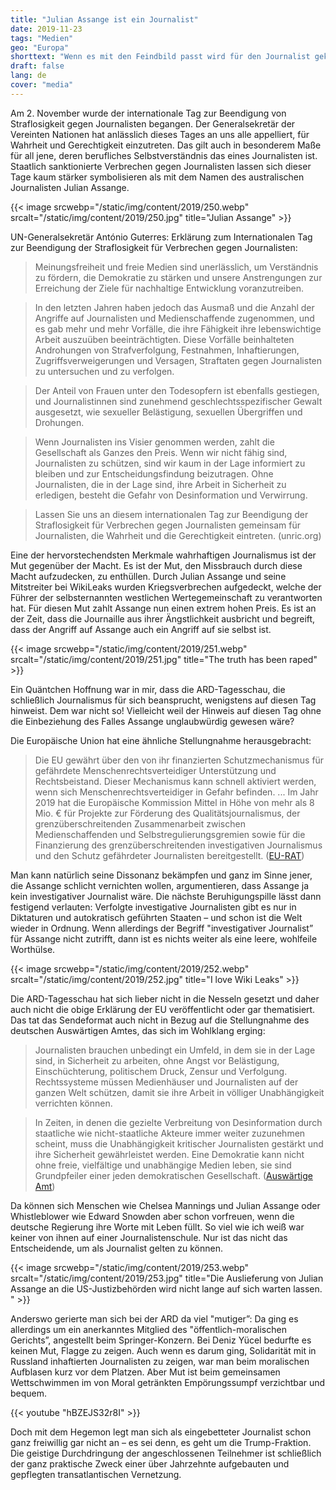 ```yaml
---
title: "Julian Assange ist ein Journalist"
date: 2019-11-23
tags: "Medien"
geo: "Europa"
shorttext: "Wenn es mit den Feindbild passt wird für den Journalist gekämpft, greift der Journalist das westliche Weltbild von besser sein an ist er Feind für Politik und Medien."
draft: false
lang: de
cover: "media"
---
```


Am 2. November wurde der internationale Tag zur Beendigung von Straflosigkeit gegen Journalisten begangen. Der Generalsekretär der Vereinten Nationen hat anlässlich dieses Tages an uns alle appelliert, für Wahrheit und Gerechtigkeit einzutreten. Das gilt auch in besonderem Maße für all jene, deren berufliches Selbstverständnis das eines Journalisten ist. Staatlich sanktionierte Verbrechen gegen Journalisten lassen sich dieser Tage kaum stärker symbolisieren als mit dem Namen des australischen Journalisten Julian Assange.

{{< image srcwebp="/static/img/content/2019/250.webp" srcalt="/static/img/content/2019/250.jpg" title="Julian Assange" >}}

UN-Generalsekretär António Guterres: Erklärung zum Internationalen Tag zur Beendigung der Straflosigkeit für Verbrechen gegen Journalisten:

> Meinungsfreiheit und freie Medien sind unerlässlich, um Verständnis zu fördern, die Demokratie zu stärken und unsere Anstrengungen zur Erreichung der Ziele für nachhaltige Entwicklung voranzutreiben.

> In den letzten Jahren haben jedoch das Ausmaß und die Anzahl der Angriffe auf Journalisten und Medienschaffende zugenommen, und es gab mehr und mehr Vorfälle, die ihre Fähigkeit ihre lebenswichtige Arbeit auszuüben beeinträchtigten. Diese Vorfälle beinhalteten Androhungen von Strafverfolgung, Festnahmen, Inhaftierungen, Zugriffsverweigerungen und Versagen, Straftaten gegen Journalisten zu untersuchen und zu verfolgen.

> Der Anteil von Frauen unter den Todesopfern ist ebenfalls gestiegen, und Journalistinnen sind zunehmend geschlechtsspezifischer Gewalt ausgesetzt, wie sexueller Belästigung, sexuellen Übergriffen und Drohungen.

> Wenn Journalisten ins Visier genommen werden, zahlt die Gesellschaft als Ganzes den Preis. Wenn wir nicht fähig sind, Journalisten zu schützen, sind wir kaum in der Lage informiert zu bleiben und zur Entscheidungsfindung beizutragen. Ohne Journalisten, die in der Lage sind, ihre Arbeit in Sicherheit zu erledigen, besteht die Gefahr von Desinformation und Verwirrung.

> Lassen Sie uns an diesem internationalen Tag zur Beendigung der Straflosigkeit für Verbrechen gegen Journalisten gemeinsam für Journalisten, die Wahrheit und die Gerechtigkeit eintreten. (unric.org)

Eine der hervorstechendsten Merkmale wahrhaftigen Journalismus ist der Mut gegenüber der Macht. Es ist der Mut, den Missbrauch durch diese Macht aufzudecken, zu enthüllen. Durch Julian Assange und seine Mitstreiter bei WikiLeaks wurden Kriegsverbrechen aufgedeckt, welche der Führer der selbsternannten westlichen Wertegemeinschaft zu verantworten hat. Für diesen Mut zahlt Assange nun einen extrem hohen Preis. Es ist an der Zeit, dass die Journaille aus ihrer Ängstlichkeit ausbricht und begreift, dass der Angriff auf Assange auch ein Angriff auf sie selbst ist.

{{< image srcwebp="/static/img/content/2019/251.webp" srcalt="/static/img/content/2019/251.jpg" title="The truth has been raped" >}}

Ein Quäntchen Hoffnung war in mir, dass die ARD-Tagesschau, die schließlich Journalismus für sich beansprucht, wenigstens auf diesen Tag hinweist. Dem war nicht so! Vielleicht weil der Hinweis auf diesen Tag ohne die Einbeziehung des Falles Assange unglaubwürdig gewesen wäre?

Die Europäische Union hat eine ähnliche Stellungnahme herausgebracht:

> Die EU gewährt über den von ihr finanzierten Schutzmechanismus für gefährdete Menschenrechtsverteidiger Unterstützung und Rechtsbeistand. Dieser Mechanismus kann schnell aktiviert werden, wenn sich Menschenrechtsverteidiger in Gefahr befinden. ... Im Jahr 2019 hat die Europäische Kommission Mittel in Höhe von mehr als 8 Mio. € für Projekte zur Förderung des Qualitätsjournalismus, der grenzüberschreitenden Zusammenarbeit zwischen Medienschaffenden und Selbstregulierungsgremien sowie für die Finanzierung des grenzüberschreitenden investigativen Journalismus und den Schutz gefährdeter Journalisten bereitgestellt. ([EU-RAT](https://www.consilium.europa.eu/de/press/press-releases/2019/10/31/declaration-by-the-high-representative-on-behalf-of-the-eu-on-the-occasion-of-the-international-day-to-end-impunity-for-crimes-against-journalists-2nd-november-2019/ "Erklärung der Hohen Vertreterin im Namen der EU zum Internationalen Tag zur Beendigung der Straflosigkeit für Verbrechen gegen Journalisten – 2. November 20"))

Man kann natürlich seine Dissonanz bekämpfen und ganz im Sinne jener, die Assange schlicht vernichten wollen, argumentieren, dass Assange ja kein investigativer Journalist wäre. Die nächste Beruhigungspille lässt dann festigend verlauten: Verfolgte investigative Journalisten gibt es nur in Diktaturen und autokratisch geführten Staaten – und schon ist die Welt wieder in Ordnung. Wenn allerdings der Begriff "investigativer Journalist” für Assange nicht zutrifft, dann ist es nichts weiter als eine leere, wohlfeile Worthülse.

{{< image srcwebp="/static/img/content/2019/252.webp" srcalt="/static/img/content/2019/252.jpg" title="I love Wiki Leaks" >}}

Die ARD-Tagesschau hat sich lieber nicht in die Nesseln gesetzt und daher auch nicht die obige Erklärung der EU veröffentlicht oder gar thematisiert. Das tat das Sendeformat auch nicht in Bezug auf die Stellungnahme des deutschen Auswärtigen Amtes, das sich im Wohlklang erging:

> Journalisten brauchen unbedingt ein Umfeld, in dem sie in der Lage sind, in Sicherheit zu arbeiten, ohne Angst vor Belästigung, Einschüchterung, politischem Druck, Zensur und Verfolgung. Rechtssysteme müssen Medienhäuser und Journalisten auf der ganzen Welt schützen, damit sie ihre Arbeit in völliger Unabhängigkeit verrichten können.

> In Zeiten, in denen die gezielte Verbreitung von Desinformation durch staatliche wie nicht-staatliche Akteure immer weiter zuzunehmen scheint, muss die Unabhängigkeit kritischer Journalisten gestärkt und ihre Sicherheit gewährleistet werden. Eine Demokratie kann nicht ohne freie, vielfältige und unabhängige Medien leben, sie sind Grundpfeiler einer jeden demokratischen Gesellschaft. ([Auswärtige Amt](https://www.auswaertiges-amt.de/de/newsroom/tag-straflosigkeit-verbrechen-journalisten/2262502 "Menschenrechtsbeauftragte Kofler zum Internationalen Tag gegen Straflosigkeit für Verbrechen an Journalisten"))

Da können sich Menschen wie Chelsea Mannings und Julian Assange oder Whistleblower wie Edward Snowden aber schon vorfreuen, wenn die deutsche Regierung ihre Worte mit Leben füllt. So viel wie ich weiß war keiner von ihnen auf einer Journalistenschule. Nur ist das nicht das Entscheidende, um als Journalist gelten zu können.

{{< image srcwebp="/static/img/content/2019/253.webp" srcalt="/static/img/content/2019/253.jpg" title="Die Auslieferung von Julian Assange an die US-Justizbehörden wird nicht lange auf sich warten lassen. " >}}

Anderswo gerierte man sich bei der ARD da viel "mutiger”: Da ging es allerdings um ein anerkanntes Mitglied des "öffentlich-moralischen Gerichts”, angestellt beim Springer-Konzern. Bei Deniz Yücel bedurfte es keinen Mut, Flagge zu zeigen. Auch wenn es darum ging, Solidarität mit in Russland inhaftierten Journalisten zu zeigen, war man beim moralischen Aufblasen kurz vor dem Platzen. Aber Mut ist beim gemeinsamen Wettschwimmen im von Moral getränkten Empörungssumpf verzichtbar und bequem.

{{< youtube "hBZEJS32r8I" >}}

Doch mit dem Hegemon legt man sich als eingebetteter Journalist schon ganz freiwillig gar nicht an – es sei denn, es geht um die Trump-Fraktion. Die geistige Durchdringung der angeschlossenen Teilnehmer ist schließlich der ganz praktische Zweck einer über Jahrzehnte aufgebauten und gepflegten transatlantischen Vernetzung.
